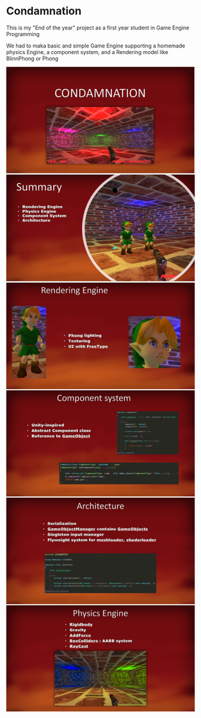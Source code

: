 # Condamnation
This is my "End of the year" project as a first year student in Game Engine Programming

We had to maka basic and simple Game Engine supporting a homemade physics Engine, a component system, and a Rendering model like BlinnPhong or Phong

![](Resources/screens/first.png)
![](Resources/screens/second.png)
![](Resources/screens/third.png)
![](Resources/screens/fourth.png)
![](Resources/screens/fifth.png)
![](Resources/screens/sixth.png)

